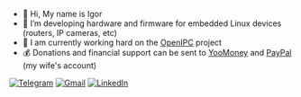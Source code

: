 
- 👋 Hi, My name is Igor
- 💞️ I’m developing hardware and firmware for embedded Linux devices (routers, IP cameras, etc)
- 🌱 I am currently working hard on the [OpenIPC](https://openipc.org) project
- 💰 Donations and financial support can be sent to [YooMoney](https://yoomoney.ru/to/410011741171832) and [PayPal](https://www.paypal.com/donate/?hosted_button_id=C6F7UJLA58MBS) (my wife's account)

<a href="https://t.me/flyrouter">![Telegram](https://img.shields.io/badge/Telegram-2CA5E0?style=for-the-badge&logo=telegram&logoColor=white)</a>
<a href="mailto:flyrouter@gmail.com">![Gmail](https://img.shields.io/badge/Gmail-D14836?style=for-the-badge&logo=gmail&logoColor=white)</a>
<a href="https://www.linkedin.com/in/igor-zalatov-41a98079/">![LinkedIn](https://img.shields.io/badge/LinkedIn-0077B5?style=for-the-badge&logo=linkedin&logoColor=white)</a>


<!--
**FlyRouter/flyrouter** is a ✨ _special_ ✨ repository because its `README.md` (this file) appears on your GitHub profile.

Here are some ideas to get you started:

- 🌱 I’m currently learning ...
- 👯 I’m looking to collaborate on ...
- 🤔 I’m looking for help with ...
- 📫 How to reach me: ...
- 😄 Pronouns: ...
- ⚡ Fun fact: ...
-->
